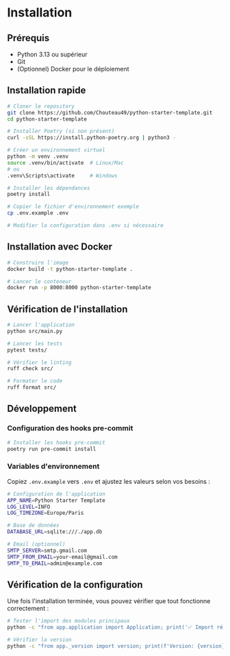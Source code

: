# Installation

## Prérequis

- Python 3.13 ou supérieur
- Git
- (Optionnel) Docker pour le déploiement

## Installation rapide

```bash
# Cloner le repository
git clone https://github.com/Chouteau49/python-starter-template.git
cd python-starter-template

# Installer Poetry (si non présent)
curl -sSL https://install.python-poetry.org | python3 -

# Créer un environnement virtuel
python -m venv .venv
source .venv/bin/activate  # Linux/Mac
# ou
.venv\Scripts\activate     # Windows

# Installer les dépendances
poetry install

# Copier le fichier d'environnement exemple
cp .env.example .env

# Modifier la configuration dans .env si nécessaire
```

## Installation avec Docker

```bash
# Construire l'image
docker build -t python-starter-template .

# Lancer le conteneur
docker run -p 8000:8000 python-starter-template
```

## Vérification de l'installation

```bash
# Lancer l'application
python src/main.py

# Lancer les tests
pytest tests/

# Vérifier le linting
ruff check src/

# Formater le code
ruff format src/
```

## Développement

### Configuration des hooks pre-commit

```bash
# Installer les hooks pre-commit
poetry run pre-commit install
```

### Variables d'environnement

Copiez `.env.example` vers `.env` et ajustez les valeurs selon vos besoins :

```bash
# Configuration de l'application
APP_NAME=Python Starter Template
LOG_LEVEL=INFO
LOG_TIMEZONE=Europe/Paris

# Base de données
DATABASE_URL=sqlite:///./app.db

# Email (optionnel)
SMTP_SERVER=smtp.gmail.com
SMTP_FROM_EMAIL=your-email@gmail.com
SMTP_TO_EMAIL=admin@example.com
```

## Vérification de la configuration

Une fois l'installation terminée, vous pouvez vérifier que tout fonctionne correctement :

```bash
# Tester l'import des modules principaux
python -c "from app.application import Application; print('✅ Import réussi')"

# Vérifier la version
python -c "from app._version import version; print(f'Version: {version}')"
```
